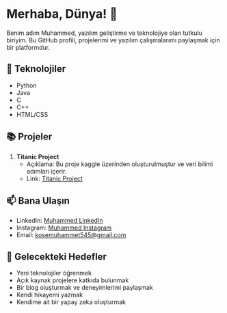 # Merhaba, Dünya! 👋

Benim adım Muhammed, yazılım geliştirme ve teknolojiye olan tutkulu biriyim. Bu GitHub profili, projelerimi ve yazılım çalışmalarımı paylaşmak için bir platformdur.

## 🚀 Teknolojiler

- Python
- Java
- C
- C++
- HTML/CSS

## 📚 Projeler

1. **Titanic Project**
   - Açıklama: Bu proje kaggle üzerinden oluşturulmuştur ve veri bilimi adımları içerir.
   - Link: [Titanic Project](https://www.kaggle.com/code/muhammedkse/muhammedkse-titanic-eda)

## 📫 Bana Ulaşın

- LinkedIn: [Muhammed LinkedIn](https://www.linkedin.com/in/muhammedksee/)
- Instagram: [Muhammed Instagram](https://www.instagram.com/muhammedksee)
- Email: kosemuhammet545@gmail.com

## 🌱 Gelecekteki Hedefler

- Yeni teknolojiler öğrenmek
- Açık kaynak projelere katkıda bulunmak
- Bir blog oluşturmak ve deneyimlerimi paylaşmak
- Kendi hikayemi yazmak
- Kendime ait bir yapay zeka oluşturmak


